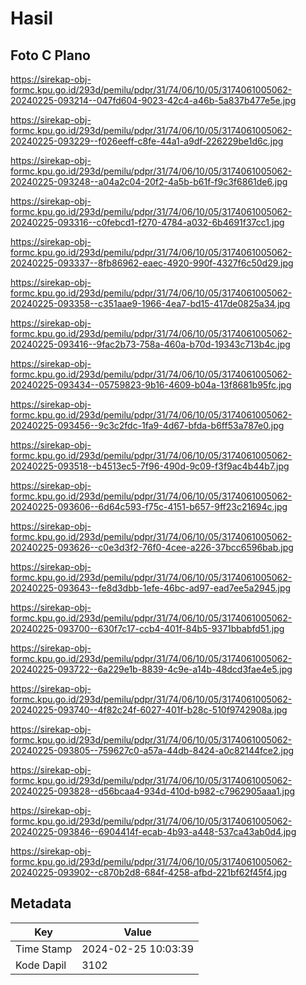 # Hasil

## Foto C Plano

https://sirekap-obj-formc.kpu.go.id/293d/pemilu/pdpr/31/74/06/10/05/3174061005062-20240225-093214--047fd604-9023-42c4-a46b-5a837b477e5e.jpg

https://sirekap-obj-formc.kpu.go.id/293d/pemilu/pdpr/31/74/06/10/05/3174061005062-20240225-093229--f026eeff-c8fe-44a1-a9df-226229be1d6c.jpg

https://sirekap-obj-formc.kpu.go.id/293d/pemilu/pdpr/31/74/06/10/05/3174061005062-20240225-093248--a04a2c04-20f2-4a5b-b61f-f9c3f6861de6.jpg

https://sirekap-obj-formc.kpu.go.id/293d/pemilu/pdpr/31/74/06/10/05/3174061005062-20240225-093316--c0febcd1-f270-4784-a032-6b4691f37cc1.jpg

https://sirekap-obj-formc.kpu.go.id/293d/pemilu/pdpr/31/74/06/10/05/3174061005062-20240225-093337--8fb86962-eaec-4920-990f-4327f6c50d29.jpg

https://sirekap-obj-formc.kpu.go.id/293d/pemilu/pdpr/31/74/06/10/05/3174061005062-20240225-093358--c351aae9-1966-4ea7-bd15-417de0825a34.jpg

https://sirekap-obj-formc.kpu.go.id/293d/pemilu/pdpr/31/74/06/10/05/3174061005062-20240225-093416--9fac2b73-758a-460a-b70d-19343c713b4c.jpg

https://sirekap-obj-formc.kpu.go.id/293d/pemilu/pdpr/31/74/06/10/05/3174061005062-20240225-093434--05759823-9b16-4609-b04a-13f8681b95fc.jpg

https://sirekap-obj-formc.kpu.go.id/293d/pemilu/pdpr/31/74/06/10/05/3174061005062-20240225-093456--9c3c2fdc-1fa9-4d67-bfda-b6ff53a787e0.jpg

https://sirekap-obj-formc.kpu.go.id/293d/pemilu/pdpr/31/74/06/10/05/3174061005062-20240225-093518--b4513ec5-7f96-490d-9c09-f3f9ac4b44b7.jpg

https://sirekap-obj-formc.kpu.go.id/293d/pemilu/pdpr/31/74/06/10/05/3174061005062-20240225-093606--6d64c593-f75c-4151-b657-9ff23c21694c.jpg

https://sirekap-obj-formc.kpu.go.id/293d/pemilu/pdpr/31/74/06/10/05/3174061005062-20240225-093626--c0e3d3f2-76f0-4cee-a226-37bcc6596bab.jpg

https://sirekap-obj-formc.kpu.go.id/293d/pemilu/pdpr/31/74/06/10/05/3174061005062-20240225-093643--fe8d3dbb-1efe-46bc-ad97-ead7ee5a2945.jpg

https://sirekap-obj-formc.kpu.go.id/293d/pemilu/pdpr/31/74/06/10/05/3174061005062-20240225-093700--630f7c17-ccb4-401f-84b5-9371bbabfd51.jpg

https://sirekap-obj-formc.kpu.go.id/293d/pemilu/pdpr/31/74/06/10/05/3174061005062-20240225-093722--6a229e1b-8839-4c9e-a14b-48dcd3fae4e5.jpg

https://sirekap-obj-formc.kpu.go.id/293d/pemilu/pdpr/31/74/06/10/05/3174061005062-20240225-093740--4f82c24f-6027-401f-b28c-510f9742908a.jpg

https://sirekap-obj-formc.kpu.go.id/293d/pemilu/pdpr/31/74/06/10/05/3174061005062-20240225-093805--759627c0-a57a-44db-8424-a0c82144fce2.jpg

https://sirekap-obj-formc.kpu.go.id/293d/pemilu/pdpr/31/74/06/10/05/3174061005062-20240225-093828--d56bcaa4-934d-410d-b982-c7962905aaa1.jpg

https://sirekap-obj-formc.kpu.go.id/293d/pemilu/pdpr/31/74/06/10/05/3174061005062-20240225-093846--6904414f-ecab-4b93-a448-537ca43ab0d4.jpg

https://sirekap-obj-formc.kpu.go.id/293d/pemilu/pdpr/31/74/06/10/05/3174061005062-20240225-093902--c870b2d8-684f-4258-afbd-221bf62f45f4.jpg


## Metadata

| Key        | Value               |
| ---------- | ------------------- |
| Time Stamp | 2024-02-25 10:03:39 |
| Kode Dapil | 3102                |



